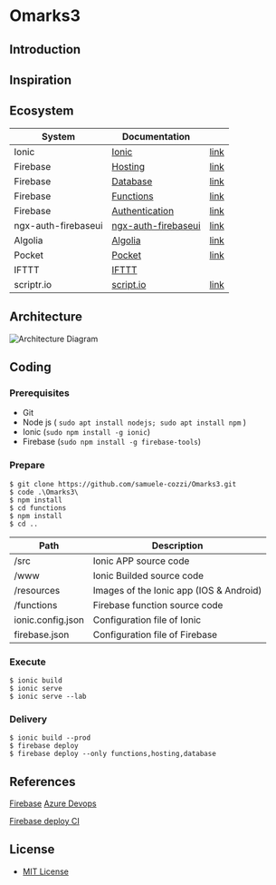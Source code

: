 # Omarks3

## Introduction

## Inspiration

## Ecosystem

| System | Documentation | |
| ------ | ------ | ------ |
| Ionic |[Ionic](https://ionicframework.com/docs/) | [link](https://ionicframework.com/) |
| Firebase|[Hosting](https://firebase.google.com/docs/hosting/) | [link](https://firebase.google.com/) |
| Firebase|[Database](https://firebase.google.com/docs/database/) | [link](https://firebase.google.com/) |
| Firebase|[Functions](https://firebase.google.com/docs/functions/) | [link](https://firebase.google.com/) |
| Firebase|[Authentication](https://firebase.google.com/docs/auth/) | [link](https://firebase.google.com/) |
| ngx-auth-firebaseui|[ngx-auth-firebaseui](https://github.com/anthonynahas/ngx-auth-firebaseui) | [link](https://ngx-auth-firebaseui.firebaseapp.com/home) |
| Algolia |[Algolia](https://www.algolia.com/doc/) | [link](https://www.algolia.com/) |
| Pocket |[Pocket](https://help.getpocket.com/category/857-category) | [link](https://getpocket.com/a/queue/) |
| IFTTT |[IFTTT](https://ifttt.com)|  |
| scriptr.io |[script.io](https://www.scriptr.io/documentation) | [link](https://www.scriptr.io/) |


## Architecture

![Architecture Diagram](https://www.dropbox.com/s/mihz0y275zmu99s/Omarks3-Architecture.png?raw=1 "Architecture Diagram")

## Coding
### Prerequisites
- Git
- Node js ( ```sudo apt install nodejs; sudo apt install npm``` )
- Ionic (```sudo npm install -g ionic```)
- Firebase (```sudo npm install -g firebase-tools```)

### Prepare

```shell
$ git clone https://github.com/samuele-cozzi/Omarks3.git
$ code .\Omarks3\
$ npm install
$ cd functions
$ npm install
$ cd ..
```

|Path|Description|
| ------ | ------ |
| /src | Ionic APP source code |
| /www | Ionic Builded source code |
| /resources | Images of the Ionic app (IOS & Android) |
| /functions | Firebase function source code |
| ionic.config.json | Configuration file of Ionic |
| firebase.json | Configuration file of Firebase |


### Execute

```shell
$ ionic build
$ ionic serve
$ ionic serve --lab
```

### Delivery

```shell
$ ionic build --prod
$ firebase deploy
$ firebase deploy --only functions,hosting,database
```

## References

[Firebase](https://console.firebase.google.com/project/omarks4/overview)
[Azure Devops](https://dev.azure.com/samuelecozzi0829/Omarks4)

[Firebase deploy CI](https://stackoverflow.com/questions/34192993/how-can-i-get-firebase-deploy-email-or-token-parameters-to-work)

## License
- [MIT License](/LICENSE)
